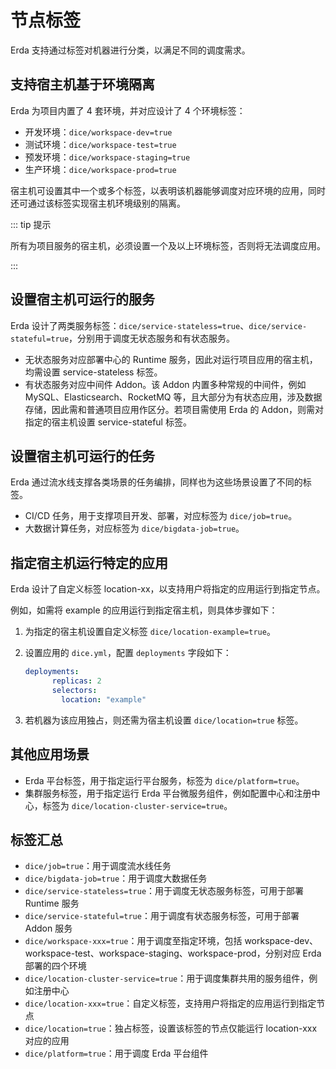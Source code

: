 # 节点标签

Erda 支持通过标签对机器进行分类，以满足不同的调度需求。

## 支持宿主机基于环境隔离

Erda 为项目内置了 4 套环境，并对应设计了 4 个环境标签：

- 开发环境：`dice/workspace-dev=true`
- 测试环境：`dice/workspace-test=true`
- 预发环境：`dice/workspace-staging=true`
- 生产环境：`dice/workspace-prod=true`

宿主机可设置其中一个或多个标签，以表明该机器能够调度对应环境的应用，同时还可通过该标签实现宿主机环境级别的隔离。

::: tip 提示

所有为项目服务的宿主机，必须设置一个及以上环境标签，否则将无法调度应用。

:::

## 设置宿主机可运行的服务

Erda 设计了两类服务标签：`dice/service-stateless=true`、`dice/service-stateful=true`，分别用于调度无状态服务和有状态服务。

* 无状态服务对应部署中心的 Runtime 服务，因此对运行项目应用的宿主机，均需设置 service-stateless 标签。
* 有状态服务对应中间件 Addon。该 Addon 内置多种常规的中间件，例如 MySQL、Elasticsearch、RocketMQ 等，且大部分为有状态应用，涉及数据存储，因此需和普通项目应用作区分。若项目需使用 Erda 的 Addon，则需对指定的宿主机设置 service-stateful 标签。

## 设置宿主机可运行的任务

Erda 通过流水线支撑各类场景的任务编排，同样也为这些场景设置了不同的标签。

- CI/CD 任务，用于支撑项目开发、部署，对应标签为 `dice/job=true`。
- 大数据计算任务，对应标签为 `dice/bigdata-job=true`。

## 指定宿主机运行特定的应用

Erda 设计了自定义标签 location-xx，以支持用户将指定的应用运行到指定节点。

例如，如需将 example 的应用运行到指定宿主机，则具体步骤如下：

1. 为指定的宿主机设置自定义标签 `dice/location-example=true`。

2. 设置应用的 `dice.yml`，配置 `deployments` 字段如下：

   ```yaml
   deployments:
         replicas: 2
         selectors:
           location: "example"
   ```

3. 若机器为该应用独占，则还需为宿主机设置 `dice/location=true` 标签。

## 其他应用场景

- Erda 平台标签，用于指定运行平台服务，标签为 `dice/platform=true`。
- 集群服务标签，用于指定运行 Erda 平台微服务组件，例如配置中心和注册中心，标签为 `dice/location-cluster-service=true`。

## 标签汇总

- `dice/job=true`：用于调度流水线任务
- `dice/bigdata-job=true`：用于调度大数据任务
- `dice/service-stateless=true`：用于调度无状态服务标签，可用于部署 Runtime 服务
- `dice/service-stateful=true`：用于调度有状态服务标签，可用于部署 Addon 服务
- `dice/workspace-xxx=true`：用于调度至指定环境，包括 workspace-dev、workspace-test、workspace-staging、workspace-prod，分别对应 Erda 部署的四个环境
- `dice/location-cluster-service=true`：用于调度集群共用的服务组件，例如注册中心
- `dice/location-xxx=true`：自定义标签，支持用户将指定的应用运行到指定节点
- `dice/location=true`：独占标签，设置该标签的节点仅能运行 location-xxx 对应的应用
- `dice/platform=true`：用于调度 Erda 平台组件

